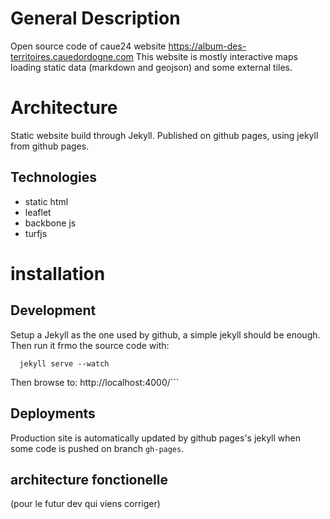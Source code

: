 # General Description

Open source code of caue24 website https://album-des-territoires.cauedordogne.com
<ici mettre description du site>
This website is mostly interactive maps loading static data (markdown and geojson) and some external tiles.

# Architecture

Static website build through Jekyll.
Published on github pages, using jekyll from github pages.

## Technologies

* static html
* leaflet
* backbone js
* turfjs

# installation

## Development


Setup a Jekyll as the one used by github, a simple jekyll should be enough.
Then run it frmo the source code with:

```
  jekyll serve --watch
```

 Then browse to: http://localhost:4000/```

## Deployments

Production site is automatically updated by github pages's jekyll when some code is pushed on branch `gh-pages`.

## architecture fonctionelle
(pour le futur dev qui viens corriger)
